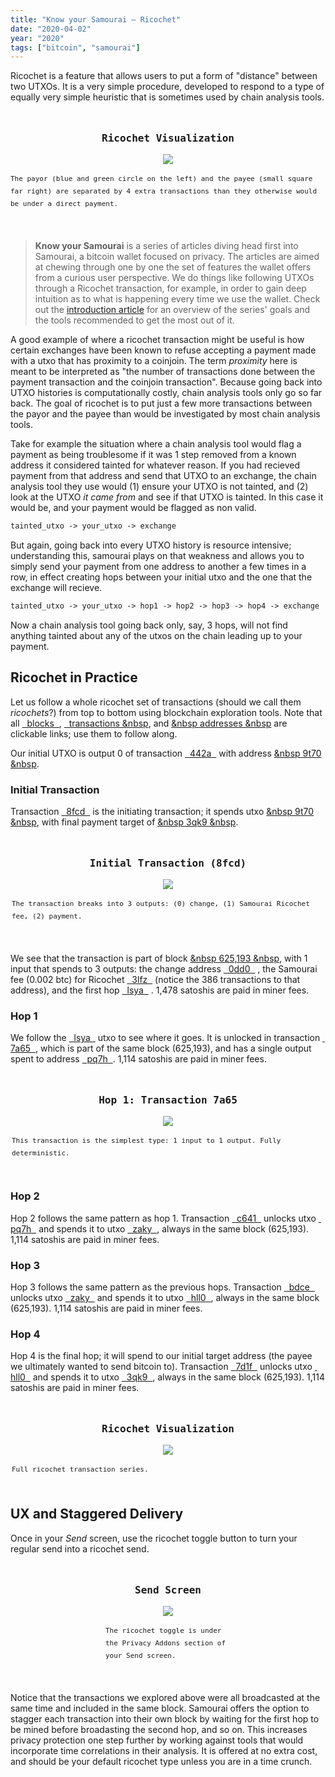 ```yaml
---
title: "Know your Samourai — Ricochet"
date: "2020-04-02"
year: "2020"
tags: ["bitcoin", "samourai"]
---
```


Ricochet is a feature that allows users to put a form of "distance" between two UTXOs. It is a very simple procedure, developed to respond to a type of equally very simple heuristic that is sometimes used by chain analysis tools.

<center>
  <figure style="max-width: 600px; margin: 3rem 0;">
    <p style="font-family: 'Fira Code', monospace; font-size: 16px; font-weight: 600;">Ricochet Visualization<p>
    <img src="../src/images/posts/samourai-ricochet/ricochet-green.png">
    <p style="font-family: 'Fira Code', monospace; font-size: 11px; line-height: 20px; text-align: left !important;">The payor (blue and green circle on the left) and the payee (small square far right) are separated by 4 extra transactions than they otherwise would be under a direct payment.<p>
  </figure>
</center>

> **Know your Samourai** is a series of articles diving head first into Samourai, a bitcoin wallet focused on privacy. The articles are aimed at chewing through one by one the set of features the wallet offers from a curious user perspective. We do things like following UTXOs through a Ricochet transaction, for example, in order to gain deep intuition as to what is happening every time we use the wallet. Check out the [introduction article](#) for an overview of the series' goals and the tools recommended to get the most out of it.

A good example of where a ricochet transaction might be useful is how certain exchanges have been known to refuse accepting a payment made with a utxo that has proximity to a coinjoin. The term _proximity_ here is meant to be interpreted as "the number of transactions done between the payment transaction and the coinjoin transaction". Because going back into UTXO histories is computationally costly, chain analysis tools only go so far back. The goal of ricochet is to put just a few more transactions between the payor and the payee than would be investigated by most chain analysis tools.

Take for example the situation where a chain analysis tool would flag a payment as being troublesome if it was 1 step removed from a known address it considered tainted for whatever reason. If you had recieved payment from that address and send that UTXO to an exchange, the chain analysis tool they use would (1) ensure your UTXO is not tainted, and (2) look at the UTXO _it came from_ and see if that UTXO is tainted. In this case it would be, and your payment would be flagged as non valid.

```md
tainted_utxo -> your_utxo -> exchange
```

But again, going back into every UTXO history is resource intensive; understanding this, samourai plays on that weakness and allows you to simply send your payment from one address to another a few times in a row, in effect creating hops between your initial utxo and the one that the exchange will recieve.

```md
tainted_utxo -> your_utxo -> hop1 -> hop2 -> hop3 -> hop4 -> exchange
```

Now a chain analysis tool going back only, say, 3 hops, will not find anything tainted about any of the utxos on the chain leading up to your payment.

## Ricochet in Practice

Let us follow a whole ricochet set of transactions (should we call them _ricochets_?) from top to bottom using blockchain exploration tools. Note that all 
  <a href="#" class="bitcoin-block" target="_blank">&nbsp; blocks &nbsp;</a>, 
  <a href="#" class="bitcoin-transaction" target="_blank">&nbsp; transactions &nbsp</a>, and
  <a href="#" class="bitcoin-address" target="_blank">&nbsp addresses &nbsp</a>
are clickable links; use them to follow along. 

Our initial UTXO is output 0 of transaction
  <a href="https://www.kycp.org/#/5c99c1bbfa3d45471ed4adc353a66c91bb9c845c62b8a67084490ad21c69442a" class="bitcoin-transaction" target="_blank">&nbsp; 442a &nbsp;</a>
with address 
  <a href="https://blockstream.info/address/bc1qult73hk6zvrdcf3257cxg7mapea08nmgsl9t70" class="bitcoin-address" target="_blank">&nbsp 9t70 &nbsp</a>.

### Initial Transaction
Transaction 
  <a href="https://www.kycp.org/#/8fe50b57302d01a7c42004703ffb4e0d45c14535cae559f8599d826cb6588fdc" class="bitcoin-transaction" target="_blank">&nbsp; 8fcd &nbsp;</a>
is the initiating transaction; it spends utxo
  <a href="https://blockstream.info/address/bc1qult73hk6zvrdcf3257cxg7mapea08nmgsl9t70" class="bitcoin-address" target="_blank">&nbsp 9t70 &nbsp</a>, with final payment target of 
<a href="https://blockstream.info/address/bc1qj64vfc9g7mycea7xvp68qg6vq5emufha953qk9" class="bitcoin-address" target="_blank">&nbsp 3qk9 &nbsp</a>.

<center>
  <figure style="max-width: 500px; margin: 3rem 0;">
    <p style="font-family: 'Fira Code', monospace; font-size: 16px; font-weight: 600;">Initial Transaction (8fcd)<p>
    <img src="../src/images/posts/samourai-ricochet/initial.png">
    <p style="font-family: 'Fira Code', monospace; font-size: 11px; line-height: 20px; text-align: left !important;">The transaction breaks into 3 outputs: (0) change, (1) Samourai Ricochet fee, (2) payment.<p>
  </figure>
</center>

We see that the transaction is part of block
  <a href="https://blockstream.info/block/0000000000000000000084796852af145b8ddbf758317a509ea514b76800b787" class="bitcoin-block">&nbsp 625,193 &nbsp</a>, with 1 input that spends to 3 outputs: the change address 
  <a href="https://blockstream.info/address/bc1q8xs5qrk2fryuvpz68j8w0haz5gu6w2sxqj0dd0" class="bitcoin-address" target="_blank">&nbsp; 0dd0 &nbsp;</a>
, the Samourai fee (0.002 btc) for Ricochet
  <a href="https://blockstream.info/address/bc1q52fzmcdqu07j845q7jnwzw9q68s924wdva3lfz" class="bitcoin-address" target="_blank">&nbsp; 3lfz &nbsp;</a>
(notice the 386 transactions to that address), and the first hop
  <a href="https://blockstream.info/address/bc1q3zl2cn8y6s02dwezf8s29802aeqakrqgvxlsya" class="bitcoin-address" target="_blank">&nbsp; lsya &nbsp;</a>
. 1,478 satoshis are paid in miner fees.

### Hop 1
We follow the
  <a href="https://blockstream.info/address/bc1q3zl2cn8y6s02dwezf8s29802aeqakrqgvxlsya" class="bitcoin-address" target="_blank">&nbsp; lsya &nbsp;</a>
utxo to see where it goes. It is unlocked in transaction
  <a href="https://www.kycp.org/#/ed82fa2b1b4e3b06cf560f741c228c5ec0143a88a8c563c1943bb59346357a65" class="bitcoin-transaction" target="_blank">&nbsp; 7a65 &nbsp;</a>, 
which is part of the same block (625,193), and has a single output spent to address
  <a href="https://blockstream.info/address/bc1q2h2u9xvfcsmpamlcxln3rtd3tng3ysxcf5pq7h" class="bitcoin-address" target="_blank">&nbsp; pq7h &nbsp;</a>. 1,114 satoshis are paid in miner fees.

<center>
  <figure style="max-width: 500px; margin: 3rem 0;">
    <p style="font-family: 'Fira Code', monospace; font-size: 16px; font-weight: 600;">Hop 1: Transaction 7a65<p>
    <img src="../src/images/posts/samourai-ricochet/hop-1.png">
    <p style="font-family: 'Fira Code', monospace; font-size: 11px; line-height: 20px; text-align: left !important;">This transaction is the simplest type: 1 input to 1 output. Fully deterministic.</p>
  </figure>
</center>

### Hop 2
Hop 2 follows the same pattern as hop 1. Transaction 
  <a href="https://www.kycp.org/#/54fdf77a9b5336a64ea32c1141e8992484a98f078feadb1ee37e6ade0b70c641" class="bitcoin-transaction" target="_blank">&nbsp; c641 &nbsp;</a>
unlocks utxo 
  <a href="https://blockstream.info/address/bc1q2h2u9xvfcsmpamlcxln3rtd3tng3ysxcf5pq7h" class="bitcoin-address" target="_blank">&nbsp; pq7h &nbsp;</a>
and spends it to utxo
  <a href="https://blockstream.info/address/bc1qj98mzs026yzwuwj7lpsd45gxuetj0hganhzaky" class="bitcoin-address" target="_blank">&nbsp; zaky &nbsp;</a>, 
always in the same block (625,193). 1,114 satoshis are paid in miner fees.

### Hop 3
Hop 3 follows the same pattern as the previous hops. Transaction 
  <a href="https://www.kycp.org/#/8ba596e1fbff3089b7eacbe875c872914dc1be46bafb093468c38bb6d3cebdce" class="bitcoin-transaction" target="_blank">&nbsp; bdce &nbsp;</a>
unlocks utxo 
  <a href="https://blockstream.info/address/bc1qj98mzs026yzwuwj7lpsd45gxuetj0hganhzaky" class="bitcoin-address" target="_blank">&nbsp; zaky &nbsp;</a>
and spends it to utxo
  <a href="https://blockstream.info/address/bc1qhxpk4wy500lzruncz0lcgk8n4jpdr3zt2ehll0" class="bitcoin-address" target="_blank">&nbsp; hll0 &nbsp;</a>, 
always in the same block (625,193). 1,114 satoshis are paid in miner fees.

### Hop 4
Hop 4 is the final hop; it will spend to our initial target address (the payee we ultimately wanted to send bitcoin to). Transaction 
  <a href="https://www.kycp.org/#/bc00976e5ab5b34a27965541a87cc58cd1cdf8062aaf293f74fd988a55587d1f" class="bitcoin-transaction" target="_blank">&nbsp; 7d1f &nbsp;</a>
unlocks utxo 
  <a href="https://blockstream.info/address/bc1qhxpk4wy500lzruncz0lcgk8n4jpdr3zt2ehll0" class="bitcoin-address" target="_blank">&nbsp; hll0 &nbsp;</a>
and spends it to utxo
  <a href="https://blockstream.info/address/bc1qj64vfc9g7mycea7xvp68qg6vq5emufha953qk9" class="bitcoin-address" target="_blank">&nbsp; 3qk9 &nbsp;</a>, 
always in the same block (625,193). 1,114 satoshis are paid in miner fees.

<center>
  <figure style="max-width: 500px; margin: 3rem 0;">
    <p style="font-family: 'Fira Code', monospace; font-size: 16px; font-weight: 600;">Ricochet Visualization<p>
    <img src="../src/images/posts/samourai-ricochet/ricochet-annotated.png">
    <p style="font-family: 'Fira Code', monospace; font-size: 11px; line-height: 20px; text-align: left !important;">Full ricochet transaction series.<p>
  </figure>
</center>

## UX and Staggered Delivery
Once in your _Send_ screen, use the ricochet toggle button to turn your regular send into a ricochet send.

<center>
  <figure style="max-width: 200px; margin: 3rem 0;">
    <p style="font-family: 'Fira Code', monospace; font-size: 16px; font-weight: 600;">Send Screen<p>
    <img src="../src/images/posts/samourai-ricochet/ricochet-screenshot.png">
    <p style="font-family: 'Fira Code', monospace; font-size: 11px; line-height: 20px; text-align: left !important;">The ricochet toggle is under the Privacy Addons section of your Send screen.</p>
  </figure>
</center>

Notice that the transactions we explored above were all broadcasted at the same time and included in the same block. Samourai offers the option to stagger each transaction into their own block by waiting for the first hop to be mined before broadasting the second hop, and so on. This increases privacy protection one step further by working against tools that would incorporate time correlations in their analysis. It is offered at no extra cost, and should be your default ricochet type unless you are in a time crunch.
